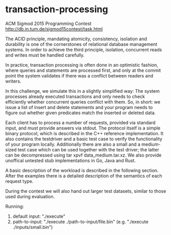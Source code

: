 # transaction-processing
ACM Sigmod 2015 Programming Contest
http://db.in.tum.de/sigmod15contest/task.html

The ACID principle, mandating atomicity, consistency, isolation and durability is one of the cornerstones of relational database management systems. In order to achieve the third principle, isolation, concurrent reads and writes must be handled carefully.

In practice, transaction processing is often done in an optimistic fashion, where queries and statements are processed first, and only at the commit point the system validates if there was a conflict between readers and writers.

In this challenge, we simulate this in a slightly simplified way: The system processes already executed transactions and only needs to check efficiently whether concurrent queries conflict with them. So, in short: we issue a list of insert and delete statements and your program needs to figure out whether given predicates match the inserted or deleted data.

Each client has to process a number of requests, provided via standard input, and must provide answers via stdout. The protocol itself is a simple binary protocol, which is described in the C++ reference implementation. It also contains the testdriver and a basic test case to verify the functionality of your program locally. Additionally there are also a small and a medium-sized test case which can be used together with the test driver; the latter can be decompressed using tar xpvf data_medium.tar.xz. We also provide unoffical untested stub implementations in Go, Java and Rust.

A basic description of the workload is described in the following section. After the examples there is a detailed description of the semantics of each request type.

During the contest we will also hand out larger test datasets, similar to those used during evaluation.

Running:
1) default input:
  "./execute"
2) path-to-input:
  "./execute ./path-to-input/file.bin"
  (e.g. "./execute ./inputs/small.bin")

